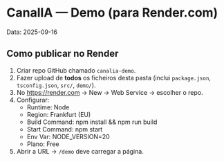 # CanalIA — Demo (para Render.com)
Data: 2025-09-16

## Como publicar no Render
1) Criar repo GitHub chamado `canalia-demo`.
2) Fazer upload de **todos** os ficheiros desta pasta (inclui `package.json`, `tsconfig.json`, `src/`, `demo/`).
3) No https://render.com → New → Web Service → escolher o repo.
4) Configurar:
   - Runtime: Node
   - Region: Frankfurt (EU)
   - Build Command: npm install && npm run build
   - Start Command: npm start
   - Env Var: NODE_VERSION=20
   - Plano: Free
5) Abrir a URL -> `/demo` deve carregar a página.
